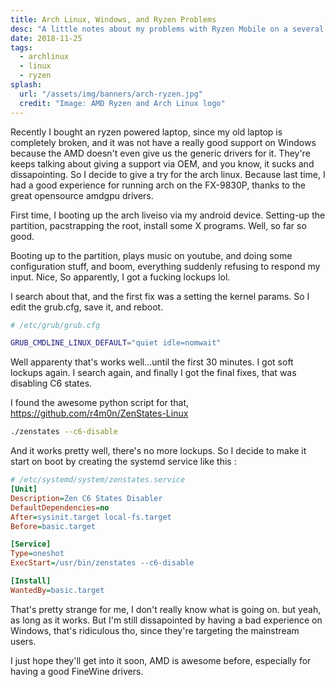 ```yaml
---
title: Arch Linux, Windows, and Ryzen Problems
desc: "A little notes about my problems with Ryzen Mobile on a several operating system"
date: 2018-11-25
tags:
  - archlinux
  - linux
  - ryzen
splash:
  url: "/assets/img/banners/arch-ryzen.jpg"
  credit: "Image: AMD Ryzen and Arch Linux logo"
---
```


Recently I bought an ryzen powered laptop, since my old laptop is completely broken, and it was not have a really good support on Windows because the AMD doesn't even give us the generic drivers for it. They're keeps talking about giving a support via OEM, and you know, it sucks and dissapointing.
So I decide to give a try for the arch linux.
Because last time, I had a good experience for running arch on the FX-9830P, thanks to the great opensource amdgpu drivers.

First time, I booting up the arch liveiso via my android device.
Setting-up the partition, pacstrapping the root, install some X programs.
Well, so far so good.

Booting up to the partition, plays music on youtube, and doing some configuration stuff, and boom, everything suddenly refusing to respond my input.
Nice, So apparently, I got a fucking lockups lol.

I search about that, and the first fix was a setting the kernel params.
So I edit the grub.cfg, save it, and reboot.

```bash
# /etc/grub/grub.cfg

GRUB_CMDLINE_LINUX_DEFAULT="quiet idle=nomwait"
```

Well apparenty that's works well...until the first 30 minutes. I got soft lockups again.
I search again, and finally I got the final fixes, that was disabling C6 states.

I found the awesome python script for that, https://github.com/r4m0n/ZenStates-Linux

```bash
./zenstates --c6-disable
```

And it works pretty well, there's no more lockups.
So I decide to make it start on boot by creating the systemd service like this :

```ini
# /etc/systemd/system/zenstates.service
[Unit]
Description=Zen C6 States Disabler
DefaultDependencies=no
After=sysinit.target local-fs.target
Before=basic.target

[Service]
Type=oneshot
ExecStart=/usr/bin/zenstates --c6-disable

[Install]
WantedBy=basic.target
```

That's pretty strange for me, I don't really know what is going on. but yeah, as long as it works.
But I'm still dissapointed by having a bad experience on Windows, that's ridiculous tho, since they're targeting the mainstream users.

I just hope they'll get into it soon, AMD is awesome before, especially for having a good FineWine drivers.
